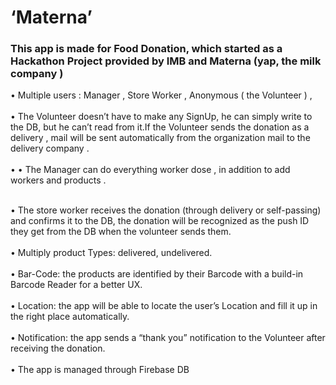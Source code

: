 <h1>‘Materna’ </h1>
<h3>
 This app is made for Food Donation, which started as a Hackathon Project provided by IMB and Materna (yap, the milk company )
</h3>
•	Multiple users : Manager , Store Worker , Anonymous ( the Volunteer ) , 
<br><br>
•	The Volunteer doesn’t have to make any SignUp, he can simply write to the DB, but he can’t read from it.If the Volunteer sends the donation as a delivery , mail will be sent automatically from the organization mail to the delivery company .
<br><br>
•	 •	 The Manager can do everything worker dose , in addition to add workers and products . 
<br><br>

•	The store worker receives the donation (through delivery or self-passing) and confirms it to the DB, the donation will be recognized as the push ID they get from the DB when the volunteer sends them.
<br><br>
•	Multiply product Types: delivered, undelivered.
<br><br>
•	Bar-Code: the products are identified by their Barcode with a build-in Barcode Reader for a better UX.
<br><br>
•	Location: the app will be able to locate the user’s Location and fill it up in the right place automatically. 
<br><br>
•	Notification: the app sends a “thank you” notification to the Volunteer after receiving the donation.
<br><br>
•	The app is managed through Firebase DB
